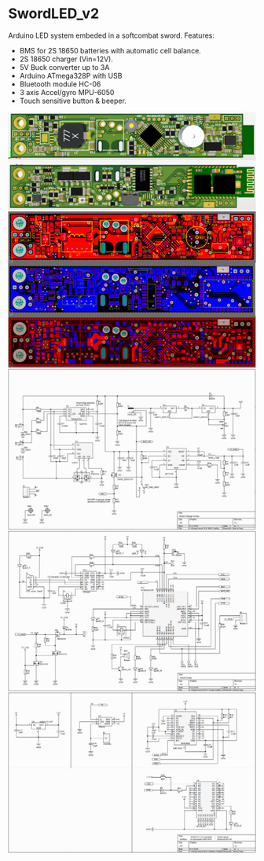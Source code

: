 # SwordLED_v2
Arduino LED system embeded in a softcombat sword.
Features:
- BMS for 2S 18650 batteries with automatic cell balance.
- 2S 18650 charger (Vin=12V).
- 5V Buck converter up to 3A
- Arduino ATmega328P with USB
- Bluetooth module HC-06
- 3 axis Accel/gyro MPU-6050
- Touch sensitive button & beeper.


<img src="pcbSword3D_v2.PNG">
<img src="pcbSword_v2.PNG">
<img src="sch_bms.PNG">
<img src="sch_system.PNG">
<img src="sch_modules.PNG">
